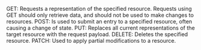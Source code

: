 GET: Requests a representation of the specified resource. Requests using GET should only retrieve data, and should not be used to make changes to resources.
POST: Is used to submit an entry to a specified resource, often causing a change of state.
PUT: Replaces all current representations of the target resource with the request payload.
DELETE: Deletes the specified resource.
PATCH: Used to apply partial modifications to a resource.